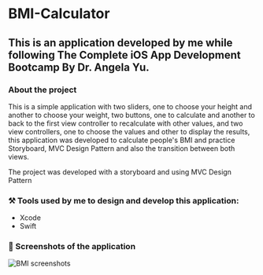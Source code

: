 # BMI-Calculator

## This is an application developed by me while following The Complete iOS App Development Bootcamp By Dr. Angela Yu.

### About the project 

This is a simple application with two sliders, one to choose your height and another to choose your weight, two buttons, one to calculate and another to back to the first view controller to recalculate with other values, and two view controllers, one to choose the values and other to display the results, this application was developed to calculate people's BMI and practice Storyboard, MVC Design Pattern and also the transition between both views.

The project was developed with a storyboard and using MVC Design Pattern

### ⚒️ Tools used by me to design and develop this application:

- Xcode 
- Swift

### 📸 Screenshots of the application
 
![BMI screenshots](https://github.com/caiiocasttro/BMI-Calculator/assets/104564732/76a935de-f09b-4655-8ef7-0a021e111daf)
